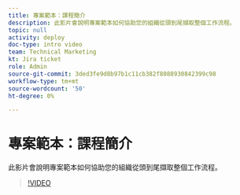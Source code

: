 ```yaml
---
title: 專案範本：課程簡介
description: 此影片會說明專案範本如何協助您的組織從頭到尾擷取整個工作流程。
topic: null
activity: deploy
doc-type: intro video
team: Technical Marketing
kt: Jira ticket
role: Admin
source-git-commit: 3ded3fe9d8b97b1c11cb382f8088930842399c98
workflow-type: tm+mt
source-wordcount: '50'
ht-degree: 0%

---
```


# 專案範本：課程簡介

此影片會說明專案範本如何協助您的組織從頭到尾擷取整個工作流程。

>[!VIDEO](https://video.tv.adobe.com/v/335209/?quality=12)
